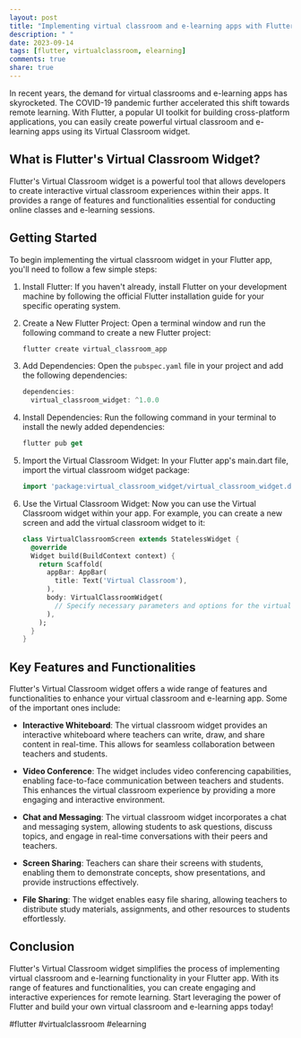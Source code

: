 ```yaml
---
layout: post
title: "Implementing virtual classroom and e-learning apps with Flutter's virtual classroom widget"
description: " "
date: 2023-09-14
tags: [flutter, virtualclassroom, elearning]
comments: true
share: true
---
```


In recent years, the demand for virtual classrooms and e-learning apps has skyrocketed. The COVID-19 pandemic further accelerated this shift towards remote learning. With Flutter, a popular UI toolkit for building cross-platform applications, you can easily create powerful virtual classroom and e-learning apps using its Virtual Classroom widget.

## What is Flutter's Virtual Classroom Widget?

Flutter's Virtual Classroom widget is a powerful tool that allows developers to create interactive virtual classroom experiences within their apps. It provides a range of features and functionalities essential for conducting online classes and e-learning sessions.

## Getting Started

To begin implementing the virtual classroom widget in your Flutter app, you'll need to follow a few simple steps:

1. Install Flutter: If you haven't already, install Flutter on your development machine by following the official Flutter installation guide for your specific operating system.

2. Create a New Flutter Project: Open a terminal window and run the following command to create a new Flutter project:

   ```dart
   flutter create virtual_classroom_app
   ```

3. Add Dependencies: Open the `pubspec.yaml` file in your project and add the following dependencies:

   ```dart
   dependencies:
     virtual_classroom_widget: ^1.0.0
   ```

4. Install Dependencies: Run the following command in your terminal to install the newly added dependencies:

   ```dart
   flutter pub get
   ```

5. Import the Virtual Classroom Widget: In your Flutter app's main.dart file, import the virtual classroom widget package:

   ```dart
   import 'package:virtual_classroom_widget/virtual_classroom_widget.dart';
   ```

6. Use the Virtual Classroom Widget: Now you can use the Virtual Classroom widget within your app. For example, you can create a new screen and add the virtual classroom widget to it:

   ```dart
   class VirtualClassroomScreen extends StatelessWidget {
     @override
     Widget build(BuildContext context) {
       return Scaffold(
         appBar: AppBar(
           title: Text('Virtual Classroom'),
         ),
         body: VirtualClassroomWidget(
           // Specify necessary parameters and options for the virtual classroom widget
         ),
       );
     }
   }
   ```

## Key Features and Functionalities

Flutter's Virtual Classroom widget offers a wide range of features and functionalities to enhance your virtual classroom and e-learning app. Some of the important ones include:

- **Interactive Whiteboard**: The virtual classroom widget provides an interactive whiteboard where teachers can write, draw, and share content in real-time. This allows for seamless collaboration between teachers and students.

- **Video Conference**: The widget includes video conferencing capabilities, enabling face-to-face communication between teachers and students. This enhances the virtual classroom experience by providing a more engaging and interactive environment.

- **Chat and Messaging**: The virtual classroom widget incorporates a chat and messaging system, allowing students to ask questions, discuss topics, and engage in real-time conversations with their peers and teachers.

- **Screen Sharing**: Teachers can share their screens with students, enabling them to demonstrate concepts, show presentations, and provide instructions effectively.

- **File Sharing**: The widget enables easy file sharing, allowing teachers to distribute study materials, assignments, and other resources to students effortlessly.

## Conclusion

Flutter's Virtual Classroom widget simplifies the process of implementing virtual classroom and e-learning functionality in your Flutter app. With its range of features and functionalities, you can create engaging and interactive experiences for remote learning. Start leveraging the power of Flutter and build your own virtual classroom and e-learning apps today!

#flutter #virtualclassroom #elearning